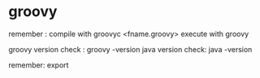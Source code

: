 # groovy

remember :
compile with groovyc <fname.groovy>
execute with groovy  <fname>    

groovy version check : groovy -version
java version check: java -version

remember: export

